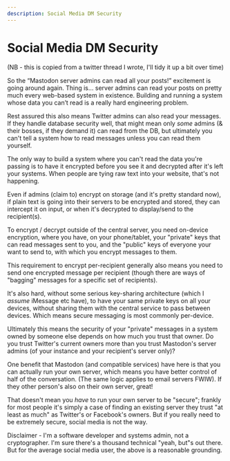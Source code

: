 ```yaml
---
description: Social Media DM Security
---
```


# Social Media DM Security

(NB - this is copied from a twitter thread I wrote, I'll tidy it up a bit over time)

So the “Mastodon server admins can read all your posts!” excitement is going around again.
Thing is… server admins can read your posts on pretty much every web-based system in existence. 
Building and running a system whose data you can’t read is a really hard engineering problem.

Rest assured this also means Twitter admins can also read your messages. 
If they handle database security well, that might mean only *some* admins (& their bosses, if they demand it) can read from the DB, but ultimately you can't tell a system how to read messages unless you can read them yourself.

The only way to build a system where you can't read the data you're passing is to have it encrypted before you see it and decrypted after it's left your systems. When people are tying raw text into your website, that's not happening.

Even if admins (claim to) encrypt on storage (and it's pretty standard now), if plain text is going into their servers to be encrypted and stored, they can intercept it on input, or when it's decrypted to display/send to the recipient(s).

To encrypt / decrypt outside of the central server, you need on-device encryption, where you have, on your phone/tablet, your "private" keys that can read messages sent to you, and the "public" keys of everyone your want to send to, with which you encrypt messages to them.

This requirement to encrypt per-recipient generally also means you need to send one encrypted message per recipient (though there are ways of "bagging" messages for a specific set of recipients).

It's also hard, without some serious key-sharing architecture (which I *assume* iMessage etc have), to have your same private keys on all your devices, without sharing them with the central service to pass between devices. Which means secure messaging is most commonly per-device.

Ultimately this means the security of your "private" messages in a system owned by someone else depends on how much you trust that owner. Do you trust Twitter's current owners more than you trust Mastodon's server admins (of your instance and your recipient's server only)?

One benefit that Mastodon (and compatible services) have here is that you can actually run your own server, which means you have better control of half of the conversation. (The same logic applies to email servers FWIW). If they other person's also on their own server, great!

That doesn't mean you *have* to run your own server to be "secure"; frankly for most people it's simply a case of finding an existing server they trust "at least as much" as Twitter's or Facebook's owners. But if you really need to be extremely secure, social media is not the way.

Disclaimer - I'm a software developer and systems admin, not a cryptographer. I'm sure there's a thousand technical "yeah, but"s out there. But for the average social media user, the above is a reasonable grounding.




